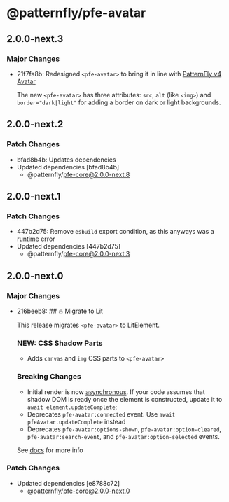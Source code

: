 # @patternfly/pfe-avatar

## 2.0.0-next.3

### Major Changes

- 21f7fa8b: Redesigned `<pfe-avatar>` to bring it in line with [PatternFly v4 Avatar](https://patternfly.org/v4/components/avatar)

  The new `<pfe-avatar>` has three attributes: `src`, `alt` (like `<img>`) and
  `border="dark|light"` for adding a border on dark or light backgrounds.

## 2.0.0-next.2

### Patch Changes

- bfad8b4b: Updates dependencies
- Updated dependencies [bfad8b4b]
  - @patternfly/pfe-core@2.0.0-next.8

## 2.0.0-next.1

### Patch Changes

- 447b2d75: Remove `esbuild` export condition, as this anyways was a runtime error
- Updated dependencies [447b2d75]
  - @patternfly/pfe-core@2.0.0-next.3

## 2.0.0-next.0

### Major Changes

- 216beeb8: ## 🔥 Migrate to Lit

  This release migrates `<pfe-avatar>` to LitElement.

  ### NEW: CSS Shadow Parts

  - Adds `canvas` and `img` CSS parts to `<pfe-avatar>`

  ### Breaking Changes

  - Initial render is now [asynchronous](https://lit.dev/docs/components/lifecycle/#reactive-update-cycle).
    If your code assumes that shadow DOM is ready once the element is constructed, update it to `await element.updateComplete`;
  - Deprecates `pfe-avatar:connected` event. Use `await pfeAvatar.updateComplete` instead
  - Deprecates `pfe-avatar:options-shown`, `pfe-avatar:option-cleared`, `pfe-avatar:search-event`, and `pfe-avatar:option-selected` events.

  See [docs](https://patternflyelements.org/components/avatar/) for more info

### Patch Changes

- Updated dependencies [e8788c72]
  - @patternfly/pfe-core@2.0.0-next.0
